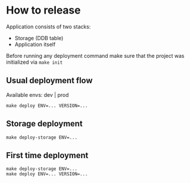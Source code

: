 # How to release

Application consists of two stacks:
- Storage (DDB table)
- Application itself

Before running any deployment command make sure that the project
was initialized via `make init`

## Usual deployment flow

Available envs: dev | prod

```shell script
make deploy ENV=... VERSION=...
```

## Storage deployment

```shell script
make deploy-storage ENV=...
```

## First time deployment

```shell script
make deploy-storage ENV=...
make deploy ENV=... VERSION=...
```